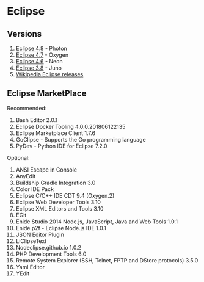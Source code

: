# Eclipse

## Versions

1. [Eclipse 4.8](eclipse-4.8.md) - Photon
1. [Eclipse 4.7](eclipse-4.7.md) - Oxygen
1. [Eclipse 4.6](eclipse-4.6.md) - Neon
1. [Eclipse 3.8](eclipse-3.8.md) - Juno
1. [Wikipedia Eclipse releases](https://en.wikipedia.org/wiki/Eclipse_%28software%29#Releases)

## Eclipse MarketPlace

Recommended:

1. Bash Editor 2.0.1
1. Eclipse Docker Tooling  4.0.0.201806122135
1. Eclipse Marketplace Client 1.7.6
1. GoClipse - Supports the Go programming language
1. PyDev - Python IDE for Eclipse 7.2.0

Optional:

1. ANSI Escape in Console
1. AnyEdit
1. Buildship Gradle Integration 3.0
1. Color IDE Pack
1. Eclipse C/C++ IDE CDT 9.4 (Oxygen.2)
1. Eclipse Web Developer Tools 3.10
1. Eclipse XML Editors and Tools 3.10
1. EGit
1. Enide Studio 2014 Node.js, JavaScript, Java and Web Tools 1.0.1
1. Enide.p2f - Eclipse Node.js IDE 1.0.1
1. JSON Editor Plugin
1. LiClipseText
1. Nodeclipse.github.io 1.0.2
1. PHP Development Tools 6.0
1. Remote System Explorer (SSH, Telnet, FPTP and DStore protocols) 3.5.0
1. Yaml Editor
1. YEdit